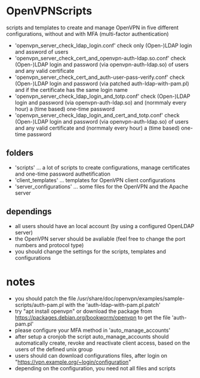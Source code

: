 # OpenVPNScripts

scripts and templates to create and manage OpenVPN in five different configurations, without and with MFA (multi-factor authentication)
- 'openvpn_server_check_ldap_login.conf' check only (Open-)LDAP login and assword of users
- 'openvpn_server_check_cert_and_openvpn-auth-ldap.so.conf' check (Open-)LDAP login and password (via openvpn-auth-ldap.so) of users and any valid certificate
- 'openvpn_server_check_cert_and_auth-user-pass-verify.conf' check (Open-)LDAP login and password (via patched auth-ldap-with-pam.pl) and if the certificate has the same login name
- 'openvpn_server_check_ldap_login_and_totp.conf' check (Open-)LDAP login and password (via openvpn-auth-ldap.so) and (normmaly every hour) a (time based) one-time password
- 'openvpn_server_check_ldap_login_and_cert_and_totp.conf' check (Open-)LDAP login and password (via openvpn-auth-ldap.so) of users and any valid certificate and (normmaly every hour) a (time based) one-time password

## folders

- 'scripts' ... a lot of scripts to create configurations, manage certificates and one-time password authetification
- 'client_templates' ... templates for OpenVPN client configurations
- 'server_configurations' ... some files for the OpenVPN and the Apache server

## dependings

- all users should have an local account (by using a configured OpenLDAP server)
- the OpenVPN server should be avaliable (feel free to change the port numbers and protocol type)
- you should change the settings for the scripts, templates and configurations

# notes

- you should patch the file /usr/share/doc/openvpn/examples/sample-scripts/auth-pam.pl with the 'auth-ldap-with-pam.pl.patch' 
- try "apt install openvpn" or download the package from https://packages.debian.org/bookworm/openvpn to get the file 'auth-pam.pl'
- please configure your MFA method in 'auto_manage_accounts'
- after setup a cronjob the script auto_manage_accounts should automatically create, revoke and reactivate client access, based on the users of the defined unix group 
- users should can download configurations files, after login on "https://vpn.example.org/~login/configuration"
- depending on the configuration, you need not all files and scripts
